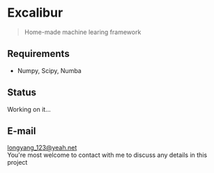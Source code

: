# Excalibur
> Home-made machine learing framework

## Requirements
+ Numpy, Scipy, Numba

## Status
Working on it...

## E-mail
longyang_123@yeah.net  
You're most welcome to contact with me to discuss any details in this project
